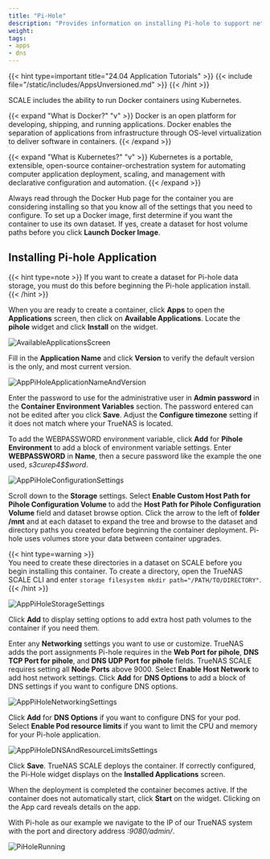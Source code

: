 ```yaml
---
title: "Pi-Hole"
description: "Provides information on installing Pi-hole to support network-level advertisement and internet tracker blocking."
weight: 
tags:
- apps
- dns
---
```


{{< hint type=important title="24.04 Application Tutorials" >}}
{{< include file="/static/includes/AppsUnversioned.md" >}}
{{< /hint >}}

SCALE includes the ability to run Docker containers using Kubernetes.

{{< expand "What is Docker?" "v" >}}
Docker is an open platform for developing, shipping, and running applications. Docker enables the separation of applications from infrastructure through OS-level virtualization to deliver software in containers.
{{< /expand >}}

{{< expand "What is Kubernetes?" "v" >}}
Kubernetes is a portable, extensible, open-source container-orchestration system for automating computer application deployment, scaling, and management with declarative configuration and automation.
{{< /expand >}}

Always read through the Docker Hub page for the container you are considering installing so that you know all of the settings that you need to configure.
To set up a Docker image, first determine if you want the container to use its own dataset. If yes, create a dataset for host volume paths before you click **Launch Docker Image**.

## Installing Pi-hole Application

{{< hint type=note >}}
If you want to create a dataset for Pi-hole data storage, you must do this before beginning the Pi-hole application install.
{{< /hint >}}

When you are ready to create a container, click **Apps** to open the **Applications** screen, then click on **Available Applications**.
Locate the **pihole** widget and click **Install** on the widget.

![AvailableApplicationsScreen](/images/SCALE/Apps/AvailableApplicationsScreen.png "Available Applications")

Fill in the **Application Name** and click **Version** to verify the default version is the only, and most current version.

![AppPiHoleApplicationNameAndVersion](/images/SCALE/Apps/AppPiHoleApplicationNameAndVersion.png "Pi-Hole Application Name and Version")

Enter the password to use for the administrative user in **Admin password** in the **Container Environment Variables** section. The password entered can not be edited after you click **Save**.
Adjust the **Configure timezone** setting if it does not match where your TrueNAS is located.

To add the WEBPASSWORD environment variable, click **Add** for **Pihole Environment** to add a block of environment variable settings.
Enter **WEBPASSWORD** in **Name**, then a secure password like the example the one used, *s3curep4$$word*.

![AppPiHoleConfigurationSettings](/images/SCALE/Apps/AppPiHoleConfigurationSettings.png "SCALE Apps Configuration Settings")

Scroll down to the **Storage** settings.
Select **Enable Custom Host Path for Pihole Configuration Volume** to add the **Host Path for Pihole Configuration Volume** field and dataset browse option.
Click the arrow to the left of **<span class="material-icons">folder</span> /mnt** and at each dataset to expand the tree and browse to the dataset and directory paths you created before beginning the container deployment.
Pi-hole uses volumes store your data between container upgrades.

{{< hint type=warning >}}  
You need to create these directories in a dataset on SCALE before you begin installing this container.
To create a directory, open the TrueNAS SCALE CLI and enter `storage filesystem mkdir path="/PATH/TO/DIRECTORY"`.
{{< /hint >}}

![AppPiHoleStorageSettings](/images/SCALE/Apps/AppPiHoleStorageSettings.png "PiHole Storage Settings")

Click **Add** to display setting options to add extra host path volumes to the container if you need them.

Enter any **Networking** settings you want to use or customize.
TrueNAS adds the port assignments Pi-hole requires in the **Web Port for pihole**, **DNS TCP Port for pihole**, and **DNS UDP Port for pihole** fields. TrueNAS SCALE requires setting all **Node Ports** above 9000.
Select **Enable Host Network** to add host network settings.
Click **Add** for **DNS Options** to add a block of DNS settings if you want to configure DNS options.

![AppPiHoleNetworkingSettings](/images/SCALE/Apps/AppPiHoleNetworkingSettings.png "Pi-Hole Network and Port Forwarding")

Click **Add** for **DNS Options** if you want to configure DNS for your pod.
Select **Enable Pod resource limits** if you want to limit the CPU and memory for your Pi-hole application.

![AppPiHoleDNSAndResourceLimitsSettings](/images/SCALE/Apps/AppPiHoleDNSAndResourceLimitsSettings.png "PiHole DNS and Resource Limit Settings")

Click **Save**.
TrueNAS SCALE deploys the container.
If correctly configured, the Pi-Hole widget displays on the **Installed Applications** screen.

When the deployment is completed the container becomes active. If the container does not automatically start, click **Start** on the widget.
Clicking on the App card reveals details on the app.

With Pi-hole as our example we navigate to the IP of our TrueNAS system with the port and directory address *:9080/admin/*.

![PiHoleRunning](/images/SCALE/Apps/AppsPiHoleRunning.png "PiHole Running")
